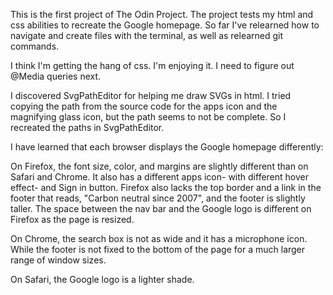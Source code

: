 This is the first project of The Odin Project.
The project tests my html and css abilities to recreate the Google homepage.
So far I've relearned how to navigate and create files with the terminal, as well as relearned git commands.

I think I'm getting the hang of css. I'm enjoying it. I need to figure out @Media queries next.

I discovered SvgPathEditor for helping me draw SVGs in html. I tried copying the path from the source code for the apps icon and the magnifying glass icon, but the path seems to not be complete. So I recreated the paths in SvgPathEditor. 

I have learned that each browser displays the Google homepage differently:

On Firefox, the font size, color, and margins are slightly different than on Safari and Chrome. It also has a different apps icon- with different hover effect- and Sign in button. Firefox also lacks the top border and a link in the footer that reads, "Carbon neutral since 2007", and the footer is slightly taller. The space between the nav bar and the Google logo is different on Firefox as the page is resized.

On Chrome, the search box is not as wide and it has a microphone icon. While the footer is not fixed to the bottom of the page for a much larger range of window sizes.

On Safari, the Google logo is a lighter shade.